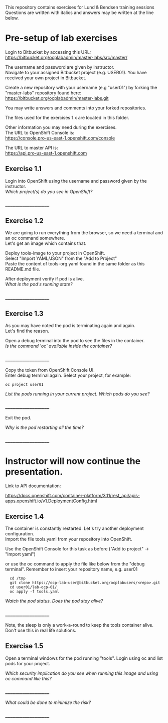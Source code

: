This repository contains exercises for Lund & Bendsen training sessions
Questions are written with italics and answers may be written at the line below.

# Pre-setup of lab exercises

Login to Bitbucket by accessing this URL:  
https://bitbucket.org/ocplabadmin/master-labs/src/master/

The username and password are given by instructor.  
Navigate to your assigned Bitbucket project (e.g. USER01). You have received your own project in Bitbucket.

Create a new repository with your username (e.g "user01") by forking the "master-labs" repository found here:  
https://bitbucket.org/ocplabadmin/master-labs.git

You may write answers and comments into your forked repositories.  

The files used for the exercises 1.x are located in this folder.


Other information you may need during the exercises.  
The URL to OpenShift Console is:  
https://console.pro-us-east-1.openshift.com/console

The URL to master API is:  
https://api.pro-us-east-1.openshift.com


## Exercise 1.1
Login into OpenShift using the username and password given by the instructor.  
*Which project(s) do you see in OpenShift?*

### __________________

## Exercise 1.2
We are going to run everything from the browser, so we need a terminal and an oc command somewhere.  
Let's get an image which contains that.

Deploy tools-image to your project in OpenShift.  
Select "Import YAML/JSON" from the "Add to Project"  
Paste the content of tools-org.yaml found in the same folder as this README.md file.


After deployment verify if pod is alive.  
*What is the pod's running state?*

### __________________

## Exercise 1.3
As you may have noted the pod is terminating again and again.  
Let's find the reason.

Open a debug terminal into the pod to see the files in the container.  
*Is the command 'oc' available inside the container?*

### __________________

Copy the token from OpenShift Console UI.  
Enter debug terminal again.
Select your project, for example:  
```
oc project user01
```

*List the pods running in your current project. Which pods do you see?*

### __________________

Exit the pod.

*Why is the pod restarting all the time?*

### __________________


# Instructor will now continue the presentation.

Link to API documentation:

https://docs.openshift.com/container-platform/3.11/rest_api/apis-apps.openshift.io/v1.DeploymentConfig.html



## Exercise 1.4
The container is constantly restarted. Let's try another deployment configuration.  
Import the file tools.yaml from your repository into OpenShift.

Use the OpenShift Console for this task as before ("Add to project" -> "Import yaml")

or use the oc command to apply the file like below from the "debug terminal".
Remember to insert your repository name, e.g. user01
```
  cd /tmp
  git clone https://ocp-lab-user@bitbucket.org/ocplabusers/<repo>.git
  cd user01/lab-ocp-01/
  oc apply -f tools.yaml
```

*Watch the pod status. Does the pod stay alive?*

### __________________

Note, the sleep is only a work-a-round to keep the tools container alive.
Don't use this in real life solutions.


## Exercise 1.5
Open a terminal windows for the pod running "tools".
Login using oc and list pods for your project.

*Which security implication do you see when running this image and using oc command like this?*

### __________________

*What could be done to minimize the risk?*

### __________________














